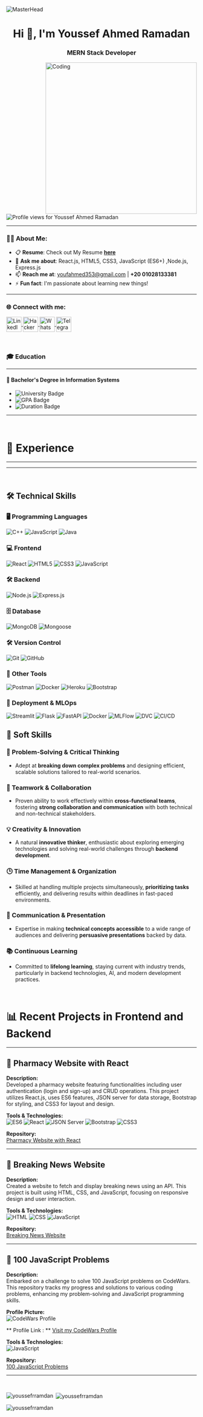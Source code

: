 ![MasterHead](https://i.redd.it/bpxxqqvps4h91.gif)
<h1 align="center">Hi 👋, I'm Youssef Ahmed Ramadan</h1>
<h3 align="center">MERN Stack Developer</h3>

<img align="right" alt="Coding" width="400" src="https://i.pinimg.com/originals/ee/ed/e2/eeede229147eb053fe863ef1cc7faf0b.gif" />

<p align="left"> 
<img src="https://komarev.com/ghpvc/?username=youssefrramdan&label=Profile%20views&color=0e75b6&style=flat" alt="Profile views for Youssef Ahmed Ramadan" />
</p>

---

### 👨‍💻 About Me:
- 📋 **Resume**: Check out My Resume [**here**]()  
- 💬 **Ask me about**: React.js, HTML5, CSS3, JavaScript (ES6+) ,Node.js, Express.js
- 📫 **Reach me at**: [youfahmed353@gmail.com](mailto:youfahmed353@gmail.com) | **+20 01028133381**  
- ⚡ **Fun fact**: I'm passionate about learning new things!  
---

<h3 align="left">🌐 Connect with me:</h3>
<p align="left">
  <a href="https://www.linkedin.com/in/youssef-ahmed-ramadan-5145a2250/" target="_blank">
    <img align="center" src="https://raw.githubusercontent.com/rahuldkjain/github-profile-readme-generator/master/src/images/icons/Social/linked-in-alt.svg" alt="LinkedIn - youssef ramadan" height="40" width="40" />
  </a>
  <a href="https://www.hackerrank.com/rmdanyoussef01/hackos" target="_blank">
    <img align="center" src="https://raw.githubusercontent.com/rahuldkjain/github-profile-readme-generator/master/src/images/icons/Social/hackerrank.svg" alt="HackerRank" height="40" width="40" />
  </a>
  <a href="https://wa.me/+201028133381" target="_blank">
    <img align="center" src="https://upload.wikimedia.org/wikipedia/commons/6/6b/WhatsApp.svg" alt="WhatsApp " height="40" width="40" />
  </a>
  <a href="https://t.me/+201028133381" target="_blank">
    <img align="center" src="https://upload.wikimedia.org/wikipedia/commons/8/82/Telegram_logo.svg" alt="Telegram" height="40" width="40" />
  </a>
</p>


<br>

### 🎓 Education

---

#### 🏫 **Bachelor's Degree in Information Systems**

- ![University Badge](https://img.shields.io/badge/Menofia_University-0055A4?style=flat&logo=university&logoColor=white)
- ![GPA Badge](https://img.shields.io/badge/GPA-3.2/4.0-brightgreen)
- ![Duration Badge](https://img.shields.io/badge/Duration-%202021%20–%20%202025-yellow)

---

<br>

# 💼 Experience

---

---



<br>

## 🛠️ Technical Skills

### 🖥️ Programming Languages
![C++](https://img.shields.io/badge/C%2B%2B-00599C?style=flat&logo=c%2B%2B&logoColor=white)
![JavaScript](https://img.shields.io/badge/JavaScript-F7DF1E?style=flat&logo=javascript&logoColor=black)
![Java](https://img.shields.io/badge/Java-007396?style=flat&logo=java&logoColor=white)

### 💻 Frontend
![React](https://img.shields.io/badge/React.js-61DAFB?style=flat&logo=react&logoColor=black)
![HTML5](https://img.shields.io/badge/HTML5-E34F26?style=flat&logo=html5&logoColor=white)
![CSS3](https://img.shields.io/badge/CSS3-1572B6?style=flat&logo=css3&logoColor=white)
![JavaScript](https://img.shields.io/badge/JavaScript-ES6%2B-F7DF1E?style=flat&logo=javascript&logoColor=black)

### 🛠️ Backend
![Node.js](https://img.shields.io/badge/Node.js-339933?style=flat&logo=node.js&logoColor=white)
![Express.js](https://img.shields.io/badge/Express.js-000000?style=flat&logo=express&logoColor=white)

### 🗄️ Database
![MongoDB](https://img.shields.io/badge/MongoDB-47A248?style=flat&logo=mongodb&logoColor=white)
![Mongoose](https://img.shields.io/badge/Mongoose-880000?style=flat&logo=mongoose&logoColor=white)

### 🛠️ Version Control
![Git](https://img.shields.io/badge/Git-F05032?style=flat&logo=git&logoColor=white)
![GitHub](https://img.shields.io/badge/GitHub-181717?style=flat&logo=github&logoColor=white)

### 🧰 Other Tools
![Postman](https://img.shields.io/badge/Postman-FF6C37?style=flat&logo=postman&logoColor=white)
![Docker](https://img.shields.io/badge/Docker-2496ED?style=flat&logo=docker&logoColor=white)
![Heroku](https://img.shields.io/badge/Heroku-430098?style=flat&logo=heroku&logoColor=white)
![Bootstrap](https://img.shields.io/badge/Bootstrap-563D7C?style=flat&logo=bootstrap&logoColor=white)

### 🚀 Deployment & MLOps
![Streamlit](https://img.shields.io/badge/Streamlit-FF4B4B?style=flat&logo=streamlit&logoColor=white)
![Flask](https://img.shields.io/badge/Flask-000000?style=flat&logo=flask&logoColor=white)
![FastAPI](https://img.shields.io/badge/FastAPI-009688?style=flat&logo=fastapi&logoColor=white)
![Docker](https://img.shields.io/badge/Docker-2496ED?style=flat&logo=docker&logoColor=white)
![MLFlow](https://img.shields.io/badge/MLFlow-000000?style=flat&logo=mlflow&logoColor=white)
![DVC](https://img.shields.io/badge/DVC-0055FF?style=flat&logo=dvc&logoColor=white)
![CI/CD](https://img.shields.io/badge/CI%2FCD-FF69B4?style=flat&logo=githubactions&logoColor=white)

## 🌟 Soft Skills

### 🎯 Problem-Solving & Critical Thinking
- Adept at **breaking down complex problems** and designing efficient, scalable solutions tailored to real-world scenarios.

### 🤝 Teamwork & Collaboration
- Proven ability to work effectively within **cross-functional teams**, fostering **strong collaboration and communication** with both technical and non-technical stakeholders.

### 💡 Creativity & Innovation
- A natural **innovative thinker**, enthusiastic about exploring emerging technologies and solving real-world challenges through **backend development**.

### 🕒 Time Management & Organization
- Skilled at handling multiple projects simultaneously, **prioritizing tasks** efficiently, and delivering results within deadlines in fast-paced environments.

### 📢 Communication & Presentation
- Expertise in making **technical concepts accessible** to a wide range of audiences and delivering **persuasive presentations** backed by data.

### 📚 Continuous Learning
- Committed to **lifelong learning**, staying current with industry trends, particularly in backend technologies, AI, and modern development practices.


<br>

# 📊 Recent Projects in Frontend and Backend

---
## 🏥 Pharmacy Website with React

**Description:**  
Developed a pharmacy website featuring functionalities including user authentication (login and sign-up) and CRUD operations. This project utilizes React.js, uses ES6 features, JSON server for data storage, Bootstrap for styling, and CSS3 for layout and design.

**Tools & Technologies:**  
![ES6](https://img.shields.io/badge/ES6-Brightgreen?style=flat&logo=javascript&logoColor=yellow) ![React](https://img.shields.io/badge/React-61DAFB?style=flat&logo=react&logoColor=white) ![JSON Server](https://img.shields.io/badge/JSON_Server-0769AD?style=flat) ![Bootstrap](https://img.shields.io/badge/Bootstrap-7952B3?style=flat&logo=bootstrap&logoColor=white) ![CSS3](https://img.shields.io/badge/CSS3-1572B6?style=flat&logo=css3&logoColor=white)

**Repository:**  
[Pharmacy Website with React](https://github.com/youssefrramdan/-Pharmacy-website-with-React.git)

---

## 📰 Breaking News Website

**Description:**  
Created a website to fetch and display breaking news using an API. This project is built using HTML, CSS, and JavaScript, focusing on responsive design and user interaction.

**Tools & Technologies:**  
![HTML](https://img.shields.io/badge/HTML-E34F26?style=flat&logo=html5&logoColor=white) ![CSS](https://img.shields.io/badge/CSS-1572B6?style=flat&logo=css3&logoColor=white) ![JavaScript](https://img.shields.io/badge/JavaScript-F7DF1E?style=flat&logo=javascript&logoColor=black)

**Repository:**  
[Breaking News Website](https://github.com/youssefrramdan/Breaking_News)

---
## 🧩 100 JavaScript Problems

**Description:**  
Embarked on a challenge to solve 100 JavaScript problems on CodeWars. This repository tracks my progress and solutions to various coding problems, enhancing my problem-solving and JavaScript programming skills.

**Profile Picture:**  
![CodeWars Profile](https://www.codewars.com/users/youssefrramdan/badges/large)

** Profile Link : **
[Visit my CodeWars Profile](https://www.codewars.com/users/youssefrramdan)

**Tools & Technologies:**  
![JavaScript](https://img.shields.io/badge/JavaScript-F7DF1E?style=flat&logo=javascript&logoColor=black)

**Repository:**  
[100 JavaScript Problems](https://github.com/youssefrramdan/100-Javascript-problem.git)

---
<br>
<p><img align="left" src="https://github-readme-stats.vercel.app/api/top-langs?username=youssefrramdan&show_icons=true&locale=en&layout=compact" alt="youssefrramdan" /></p>

<p>&nbsp;<img align="center" src="https://github-readme-stats.vercel.app/api?username=youssefrramdan&show_icons=true&locale=en" alt="youssefrramdan" /></p>

<p><img align="center" src="https://github-readme-streak-stats.herokuapp.com/?user=youssefrramdan&" alt="youssefrramdan" /></p>

